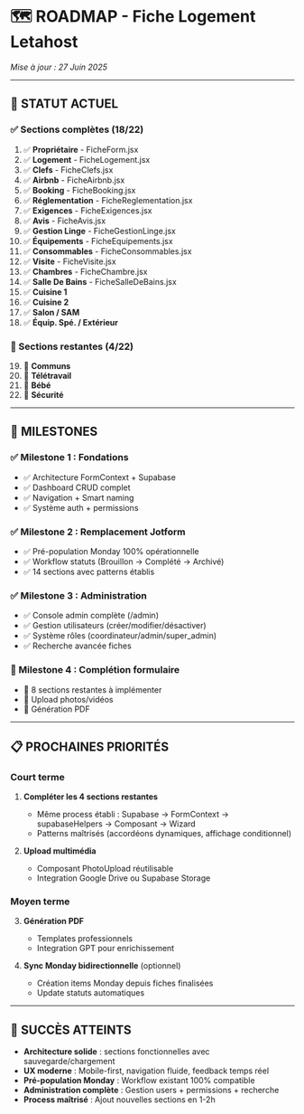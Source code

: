 # 🗺️ ROADMAP - Fiche Logement Letahost
*Mise à jour : 27 Juin 2025*

---

## 🎯 **STATUT ACTUEL**

### **✅ Sections complètes** (18/22)
1. ✅ **Propriétaire** - FicheForm.jsx
2. ✅ **Logement** - FicheLogement.jsx  
3. ✅ **Clefs** - FicheClefs.jsx
4. ✅ **Airbnb** - FicheAirbnb.jsx
5. ✅ **Booking** - FicheBooking.jsx
6. ✅ **Réglementation** - FicheReglementation.jsx
7. ✅ **Exigences** - FicheExigences.jsx
8. ✅ **Avis** - FicheAvis.jsx
9. ✅ **Gestion Linge** - FicheGestionLinge.jsx
10. ✅ **Équipements** - FicheEquipements.jsx
11. ✅ **Consommables** - FicheConsommables.jsx
12. ✅ **Visite** - FicheVisite.jsx
13. ✅ **Chambres** - FicheChambre.jsx
14. ✅ **Salle De Bains** - FicheSalleDeBains.jsx
15. ✅ **Cuisine 1**
16. ✅ **Cuisine 2**
17. ✅ **Salon / SAM**
18. ✅ **Équip. Spé. / Extérieur**
### **🔲 Sections restantes** (4/22)
19. 🔲 **Communs**
20. 🔲 **Télétravail**
21. 🔲 **Bébé**
22. 🔲 **Sécurité**

---

## 🏁 **MILESTONES**

### **✅ Milestone 1 : Fondations** 
- ✅ Architecture FormContext + Supabase
- ✅ Dashboard CRUD complet
- ✅ Navigation + Smart naming
- ✅ Système auth + permissions

### **✅ Milestone 2 : Remplacement Jotform**
- ✅ Pré-population Monday 100% opérationnelle
- ✅ Workflow statuts (Brouillon → Complété → Archivé)
- ✅ 14 sections avec patterns établis

### **✅ Milestone 3 : Administration** 
- ✅ Console admin complète (/admin)
- ✅ Gestion utilisateurs (créer/modifier/désactiver)
- ✅ Système rôles (coordinateur/admin/super_admin)
- ✅ Recherche avancée fiches

### **🔲 Milestone 4 : Complétion formulaire**
- 🔲 8 sections restantes à implémenter
- 🔲 Upload photos/vidéos
- 🔲 Génération PDF

---

## 📋 **PROCHAINES PRIORITÉS**

### **Court terme** 
1. **Compléter les 4 sections restantes**
   - Même process établi : Supabase → FormContext → supabaseHelpers → Composant → Wizard
   - Patterns maîtrisés (accordéons dynamiques, affichage conditionnel)

2. **Upload multimédia**
   - Composant PhotoUpload réutilisable
   - Integration Google Drive ou Supabase Storage

### **Moyen terme**
3. **Génération PDF**
   - Templates professionnels
   - Integration GPT pour enrichissement

4. **Sync Monday bidirectionnelle** (optionnel)
   - Création items Monday depuis fiches finalisées
   - Update statuts automatiques

---

## 🎉 **SUCCÈS ATTEINTS**

- **Architecture solide** : sections fonctionnelles avec sauvegarde/chargement
- **UX moderne** : Mobile-first, navigation fluide, feedback temps réel  
- **Pré-population Monday** : Workflow existant 100% compatible
- **Administration complète** : Gestion users + permissions + recherche
- **Process maîtrisé** : Ajout nouvelles sections en 1-2h